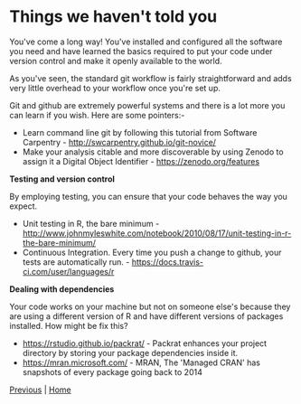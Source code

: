 # Things we haven't told you

You've come a long way! You've installed and configured all the software you need and have learned the basics required to put your code under version control and make it openly available to the world.

As you've seen, the standard git workflow is fairly straightforward and adds very little overhead to your workflow once you're set up. 

Git and github are extremely powerful systems and there is a lot more you can learn if you wish. Here are some pointers:-

* Learn command line git by following this tutorial from Software Carpentry - http://swcarpentry.github.io/git-novice/
* Make your analysis citable and more discoverable by using Zenodo to assign it a Digital Object Identifier - https://zenodo.org/features

**Testing and version control**

By employing testing, you can ensure that your code behaves the way you expect.

* Unit testing in R, the bare minimum - http://www.johnmyleswhite.com/notebook/2010/08/17/unit-testing-in-r-the-bare-minimum/
* Continuous Integration. Every time you push a change to github, your tests are automatically run. - https://docs.travis-ci.com/user/languages/r

**Dealing with dependencies**

Your code works on your machine but not on someone else's because they are using a different version of R and have different versions of packages installed. How might be fix this?

* https://rstudio.github.io/packrat/ - Packrat enhances your project directory by storing your package dependencies inside it.
* https://mran.microsoft.com/ - MRAN, The 'Managed CRAN' has snapshots of every package going back to 2014  

[Previous](./next_steps.md) | [Home](./README.md)
 
